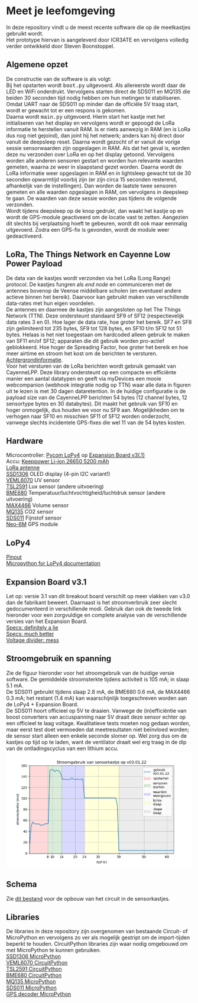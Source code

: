 # Meet je leefomgeving
In deze repository vindt u de meest recente software die op de meetkastjes gebruikt wordt.  
Het prototype hiervan is aangeleverd door ICR3ATE en vervolgens volledig verder ontwikkeld door Steven Boonstoppel.  

## Algemene opzet
De constructie van de software is als volgt:  
Bij het opstarten wordt <kbd>boot.py</kbd> uitgevoerd. Als allereerste wordt daar de LED en WiFi onderdrukt. Vervolgens starten direct de SDS011 en MQ135 die beiden 30 seconden tijd nodig hebben om hun metingen te stabiliseren. Omdat UART naar de SDS011 op minder dan de officiële 5V traag start, wordt er gewacht tot er een respons is gekomen.  
Daarna wordt <kbd>main.py</kbd> uitgevoerd. Hierin start het kastje met het initialiseren van het display en vervolgens wordt er gepoogd de LoRa informatie te herstellen vanuit RAM. Is er niets aanwezig in RAM (en is LoRa dus nog niet gejoind), dan joint hij het netwerk; anders kan hij direct door vanuit de deepsleep reset. Daarna wordt gezocht of er vanuit de vorige sessie sensorwaarden zijn opgeslagen in RAM. Als dat het geval is, worden deze nu verzonden over LoRa en op het display getoond. Vervolgens worden alle anderen sensoren gestart en worden hun relevante waarden gemeten, waarna ze weer in slaapstand gezet worden. Daarna wordt de LoRa informatie weer opgeslagen in RAM en in lightsleep gewacht tot de 30 seconden opwarmtijd voorbij zijn (er zijn circa 15 seconden resterend, afhankelijk van de instellingen). Dan worden de laatste twee sensoren gemeten en alle waarden opgeslagen in RAM, om vervolgens in deepsleep te gaan. De waarden van deze sessie worden pas tijdens de volgende verzonden.  
Wordt tijdens deepsleep op de knop gedrukt, dan waakt het kastje op en wordt de GPS-module geactiveerd om de locatie vast te zetten. Aangezien dit slechts bij verplaatsing hoeft te gebeuren, wordt dit ook maar eenmalig uitgevoerd. Zodra een GPS-fix is gevonden, wordt de module weer gedeactiveerd.  

## LoRa, The Things Network en Cayenne Low Power Payload
De data van de kastjes wordt verzonden via het LoRa (Long Range) protocol. De kastjes fungren als *end node*  en communiceren met de antennes bovenop de Veense middelbare scholen (en eventueel andere actieve binnen het bereik). Daarvoor kan gebruikt maken van verschillende data-rates met hun eigen voordelen.  
De antennes en daarmee de kastjes zijn aangesloten op het The Things Network (TTN). Deze ondersteunt standaard SF9 of SF12 (respectievelijk data rates 3 en 0). Hoe lager de data rate, hoe groter het bereik. SF7 en SF8 zijn gelimiteerd tot 235 bytes, SF9 tot 128 bytes, en SF10 t/m SF12 tot 51 bytes. Helaas is het niet toegestaan om hardcoded alleen gebruik te maken van SF11 en/of SF12; apparaten die dit gebruik worden pro-actief geblokkeerd. Hoe hoger de Spreading Factor, hoe groter het bereik en hoe meer airtime en stroom het kost om de berichten te versturen. [Achtergrondinformatie](https://www.thethingsnetwork.org/forum/t/fair-use-policy-explained/1300).  
Voor het versturen van de LoRa berichten wordt gebruik gemaakt van CayenneLPP. Deze library ondersteunt op een compacte en efficiënte manier een aantal datatypen en geeft via myDevices een mooie webcompanion (webhook integratie nodig op TTN) waar alle data in figuren uit te lezen is met 30 dagen dataretention. In de huidige configuratie is de payload size van de CayenneLPP berichten 54 bytes (12 channel bytes, 12 sensortype bytes en 30 databytes). Dit maakt het gebruik van SF10 en hoger onmogelijk, dus houden we voor nu SF9 aan. Mogelijkheden om te verhogen naar SF10 en misschien SF11 of SF12 worden onderzocht, vanwege slechts incidentele GPS-fixes die wel 11 van de 54 bytes kosten.

## Hardware
Microcontroller: [Pycom LoPy4](https://pycom.io/product/lopy4/) op [Expansion Board v3(.1)](https://pycom.io/product/expansion-board-3-0/)  
Accu: [Keeppower Li-ion 26650 5200 mAh](https://www.keeppower.com.cn/products_detail.php?id=481)  
[LoRa antenne](https://www.antratek.nl/lora-antenna-kit?SID=afm3oiikld84flf5jkrgt1p1m7)  
[SSD1306](https://nl.aliexpress.com/item/32896971385.html?spm=a2g0o.productlist.0.0.52524abb6baLoT&algo_pvid=5b69281b-2a48-4f4a-8713-6caac2c8ef4f&algo_exp_id=5b69281b-2a48-4f4a-8713-6caac2c8ef4f-0&pdp_ext_f=%7B%22sku_id%22%3A%2210000001875162581%22%7D&pdp_pi=-1%3B1.86%3B-1%3BEUR+0.94%40salePrice%3BEUR%3Bsearch-mainSearch) OLED display (4-pin I2C variant!)  
[VEML6070](https://www.adafruit.com/product/2899) UV sensor  
[TSL2591](https://www.adafruit.com/product/1980) Lux sensor (andere uitvoering)  
[BME680](https://www.adafruit.com/product/3660) Temperatuur/luchtvochtigheid/luchtdruk sensor (andere uitvoering)  
[MAX4466](https://www.tinytronics.nl/shop/nl/sensoren/geluid/max4466-microfoon-versterker-module-met-microfoon) Volume sensor  
[MQ135](https://www.tinytronics.nl/shop/nl/sensoren/lucht/gas/mq-135-gas-sensor-module) CO2 sensor  
[SDS011](https://www.tinytronics.nl/shop/nl/sensoren/lucht/stof/nova-sds011-hoge-precisie-laser-stofsensor) Fijnstof sensor  
[Neo-6M](https://www.tinytronics.nl/shop/nl/communicatie-en-signalen/draadloos/gps/modules/gy-neo6mv2-gps-module) GPS module  

## LoPy4
[Pinout](https://docs.pycom.io/datasheets/development/lopy4/)  
[Micropython for LoPy4 documentation](https://docs.pycom.io/firmwareapi/)  

## Expansion Board v3.1
Let op: versie 3.1 van dit breakout board verschilt op meer vlakken van v3.0 dan de fabrikant beweert. Daarnaast is het stroomverbruik zeer slecht gedocumenteerd in verschillende modi. Gebruik dan ook de tweede link hieronder voor een zorgvuldige en complete analyse van de verschillende versies van het Expansion Board.  
[Specs: definitely a lie](https://docs.pycom.io/datasheets/expansionboards/expansion3/)  
[Specs: much better](https://gitlab.com/rcolistete/micropython-samples/-/blob/master/Pycom/Using_Expansion_Board_en.md)  
[Voltage divider: mess](https://community.hiveeyes.org/t/batterieuberwachung-voltage-divider-und-attenuation-fur-micropython-firmware/2128/46?page=2)  

## Stroomgebruik en spanning
Zie de figuur hieronder voor het stroomgebruik van de huidige versie software. De gemiddelde stroomsterkte tijdens activiteit is 105 mA; in slaap 5.1 mA.  
De SDS011 gebruikt tijdens slaap 2.8 mA, de BME680 0.6 mA, de MAX4466 0.3 mA; het restant (1.4 mA) kan waarschijnlijk toegeschreven worden aan de LoPy4 + Expansion Board.  
De SDS011 hoort officieel op 5V te draaien. Vanwege de (in)efficiëntie van boost converters van accuspanning naar 5V draait deze sensor echter op een officieel te laag voltage. Kwalitatieve tests moeten nog gedaan worden, maar eerst test doet vermoeden dat meetresultaten niet beïnvloed worden; de sensor start alleen een enkele seconde slomer op. Wel zorg dus om de kastjes op tijd op te laden, want de ventilator draait wel erg traag in de dip van de ontladingscyclus van een lithium accu.  
![Stroomgebruik MJLO-12 op v03.01.22](Stroomgebruik_v03_01_22.png)

## Schema
Zie [dit bestand](Meet-je-leefomgeving-schematic.pdf) voor de opbouw van het circuit in de sensorkastjes.

## Libraries
De libraries in deze repository zijn overgenomen van bestaande Circuit- of MicroPython en vervolgens zo ver als mogelijk gestript om de import-tijden beperkt te houden. CircuitPython libraries zijn waar nodig omgebouwd om met MicroPython te kunnen gebruiken.  
[SSD1306 MicroPython](https://github.com/adafruit/micropython-adafruit-ssd1306/blob/master/ssd1306.py)  
[VEML6070 CircuitPython](https://github.com/adafruit/Adafruit_CircuitPython_VEML6070/blob/main/adafruit_veml6070.py)  
[TSL2591 CircuitPython](https://github.com/adafruit/Adafruit_CircuitPython_TSL2591/blob/main/adafruit_tsl2591.py)  
[BME680 CircuitPython](https://github.com/adafruit/Adafruit_CircuitPython_BME680/blob/main/adafruit_bme680.py)  
[MQ135 MicroPython](https://github.com/rubfi/MQ135/blob/master/mq135.py)  
[SDS011 MicroPython](https://github.com/alexmrqt/micropython-sds011/blob/master/sds011.py)  
[GPS decoder MicroPython](https://github.com/inmcm/micropyGPS/blob/master/micropyGPS.py)